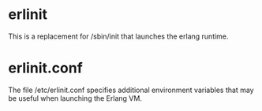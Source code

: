 erlinit
=======

This is a replacement for /sbin/init that launches the erlang runtime.

erlinit.conf
============

The file /etc/erlinit.conf specifies additional environment variables
that may be useful when launching the Erlang VM.
